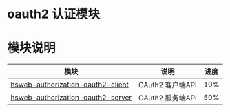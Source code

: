 # oauth2 认证模块

# 模块说明
| 模块       | 说明          |   进度 |
| ------------- |:-------------:| ----|
|[hsweb-authorization-oauth2-client](hsweb-authorization-oauth2-client)|OAuth2 客户端API| 10%|
|[hsweb-authorization-oauth2-server](hsweb-authorization-oauth2-server)|OAuth2 服务端API| 50%|